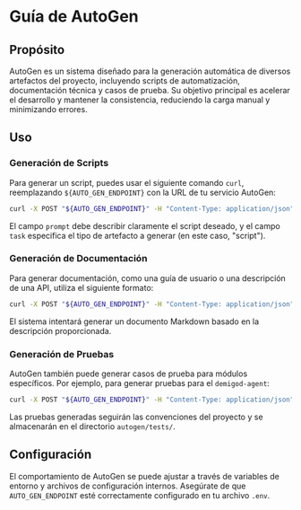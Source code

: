 # Guía de AutoGen

## Propósito
AutoGen es un sistema diseñado para la generación automática de diversos artefactos del proyecto, incluyendo scripts de automatización, documentación técnica y casos de prueba. Su objetivo principal es acelerar el desarrollo y mantener la consistencia, reduciendo la carga manual y minimizando errores.

## Uso
### Generación de Scripts
Para generar un script, puedes usar el siguiente comando `curl`, reemplazando `${AUTO_GEN_ENDPOINT}` con la URL de tu servicio AutoGen:
```bash
curl -X POST "${AUTO_GEN_ENDPOINT}" -H "Content-Type: application/json" -d '{"prompt":"Genera un script Bash para desplegar una aplicación Node.js", "task":"script"}'
```
El campo `prompt` debe describir claramente el script deseado, y el campo `task` especifica el tipo de artefacto a generar (en este caso, "script").

### Generación de Documentación
Para generar documentación, como una guía de usuario o una descripción de una API, utiliza el siguiente formato:
```bash
curl -X POST "${AUTO_GEN_ENDPOINT}" -H "Content-Type: application/json" -d '{"prompt":"Crea la documentación para el módulo de memoria", "task":"documentation"}'
```
El sistema intentará generar un documento Markdown basado en la descripción proporcionada.

### Generación de Pruebas
AutoGen también puede generar casos de prueba para módulos específicos. Por ejemplo, para generar pruebas para el `demigod-agent`:
```bash
curl -X POST "${AUTO_GEN_ENDPOINT}" -H "Content-Type: application/json" -d '{"prompt":"Genera pruebas unitarias para el demigod-agent", "task":"test"}'
```
Las pruebas generadas seguirán las convenciones del proyecto y se almacenarán en el directorio `autogen/tests/`.

## Configuración
El comportamiento de AutoGen se puede ajustar a través de variables de entorno y archivos de configuración internos. Asegúrate de que `AUTO_GEN_ENDPOINT` esté correctamente configurado en tu archivo `.env`.